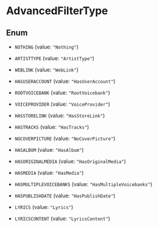 

# AdvancedFilterType

## Enum


* `NOTHING` (value: `"Nothing"`)

* `ARTISTTYPE` (value: `"ArtistType"`)

* `WEBLINK` (value: `"WebLink"`)

* `HASUSERACCOUNT` (value: `"HasUserAccount"`)

* `ROOTVOICEBANK` (value: `"RootVoicebank"`)

* `VOICEPROVIDER` (value: `"VoiceProvider"`)

* `HASSTORELINK` (value: `"HasStoreLink"`)

* `HASTRACKS` (value: `"HasTracks"`)

* `NOCOVERPICTURE` (value: `"NoCoverPicture"`)

* `HASALBUM` (value: `"HasAlbum"`)

* `HASORIGINALMEDIA` (value: `"HasOriginalMedia"`)

* `HASMEDIA` (value: `"HasMedia"`)

* `HASMULTIPLEVOICEBANKS` (value: `"HasMultipleVoicebanks"`)

* `HASPUBLISHDATE` (value: `"HasPublishDate"`)

* `LYRICS` (value: `"Lyrics"`)

* `LYRICSCONTENT` (value: `"LyricsContent"`)



